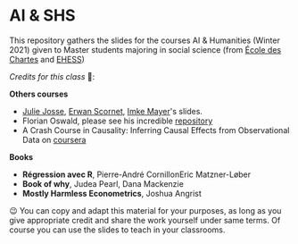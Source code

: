 # AI & SHS

This repository gathers the slides for the courses AI & Humanities (Winter 2021) given to Master students majoring in social science (from [École des Chartes](http://www.chartes.psl.eu/) and [EHESS](https://www.ehess.fr/fr))

*Credits for this class* 🙏:

**Others courses**

- [Julie Josse](http://juliejosse.com/), [Erwan Scornet](https://erwanscornet.github.io/), [Imke Mayer](https://www.imkemayer.com/)'s slides.
- Florian Oswald, please see his incredible [repository](ScPoEconometrics)
- A Crash Course in Causality: Inferring Causal Effects from Observational Data on [coursera](https://www.coursera.org/learn/crash-course-in-causality)

**Books**

- **Régression avec R**, Pierre-André CornillonEric Matzner-Løber
- **Book of why**, Judea Pearl, Dana Mackenzie
- **Mostly Harmless Econometrics**, Joshua Angrist


😉 You can copy and adapt this material for your purposes, as long as you give appropriate credit and share the work yourself under same terms. Of course you can use the slides to teach in your classrooms. 
